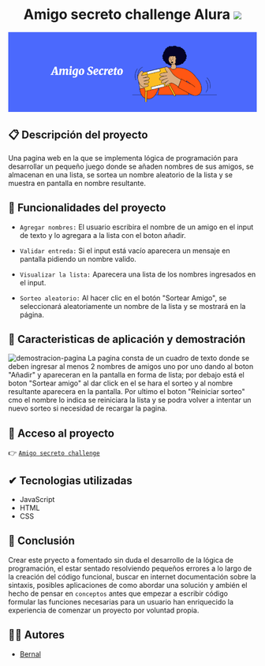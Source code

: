 <h1 align="center">Amigo secreto challenge Alura <img src="https://img.shields.io/badge/status-finished-blue"></h1>

![Amigo secreto](assets/Screenshot%202025-03-17%20200447.png)


## 📋 Descripción del proyecto
Una pagina web en la que se implementa lógica de programación para desarrollar un pequeño juego donde se añaden nombres de sus amigos, se almacenan en una lista, se sortea un nombre aleatorio de la lista y se muestra en pantalla en nombre resultante.

## 🔨 Funcionalidades del proyecto
- `Agregar nombres:` El usuario escribira el nombre de un amigo en el input de texto y lo agregara a la lista con el boton añadir.

- `Validar entreda:` Si el input está vacío aparecera un mensaje en pantalla pidiendo un nombre valido.

- `Visualizar la lista:` Aparecera una lista de los nombres ingresados en el input.

- `Sorteo aleatorio:` Al hacer clic en el botón "Sortear Amigo", se seleccionará aleatoriamente un nombre de la lista y se mostrará en la página.

## 🔌 Caracteristicas de aplicación y demostración
![demostracion-pagina](assets/desmostración-pagina.png)
La pagina consta de un cuadro de texto donde se deben ingresar al menos 2 nombres de amigos uno por uno dando al boton "Añadir" y apareceran en la pantalla en forma de lista; por debajo está el boton "Sortear amigo" al dar click en el se hara el sorteo y al nombre resultante aparecera en la pantalla.
Por ultimo el boton "Reiniciar sorteo" cmo el nombre lo indica se reiniciara la lista y se podra volver a intentar un nuevo sorteo si necesidad de recargar la pagina.


## 🔑 Acceso al proyecto

 👉 [`Amigo secreto challenge`](https://bernal30.github.io/amigo-secreto-challenge/)

## ✔ Tecnologias utilizadas

- JavaScript
- HTML
- CSS

## 📖 Conclusión
Crear este pryecto a fomentado sin duda el desarrollo de la lógica de programación, el estar sentado resolviendo pequeños errores a lo largo de la creación del código funcional, buscar en internet documentación sobre la sintaxis, posibles aplicaciones de como abordar una solución y ambién el hecho de pensar en `conceptos` antes que empezar a escribir código formular las funciones necesarias para un usuario han enriquecido la experiencia de comenzar un proyecto por voluntad propia.

## 🧙‍♂️ Autores

- [Bernal](https://github.com/Bernal30)